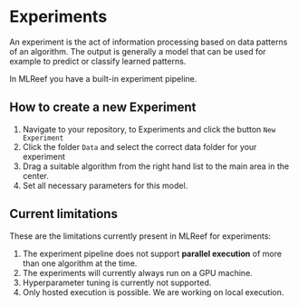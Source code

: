 # Experiments

An experiment is the act of information processing based on data patterns of an algorithm. The output is generally a model that 
can be used for example to predict or classify learned patterns. 

In MLReef you have a built-in experiment pipeline. 

## How to create a new Experiment

1. Navigate to your repository, to Experiments and click the button `New Experiment`
2. Click the folder `Data` and select the correct data folder for your experiment
3. Drag a suitable algorithm from the right hand list to the main area in the center.
4. Set all necessary parameters for this model.


## Current limitations

These are the limitations currently present in MLReef for experiments: 

1. The experiment pipeline does not support **parallel execution** of more than one algorithm at the time.
2. The experiments will currently always run on a GPU machine.
3. Hyperparameter tuning is currently not supported.
4. Only hosted execution is possible. We are working on local execution.
